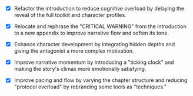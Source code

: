 - [x] Refactor the introduction to reduce cognitive overload by delaying the reveal of the full toolkit and character profiles.
- [x] Relocate and rephrase the "CRITICAL WARNING" from the introduction to a new appendix to improve narrative flow and soften its tone.
- [x] Enhance character development by integrating hidden depths and giving the antagonist a more complex motivation.
- [x] Improve narrative momentum by introducing a "ticking clock" and making the story's climax more emotionally satisfying.
- [x] Improve pacing and flow by varying the chapter structure and reducing "protocol overload" by rebranding some tools as "techniques."
      